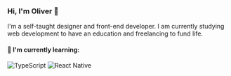 ### Hi, I'm Oliver 👋

I'm a self-taught designer and front-end developer. I am currently studying web development to have an education and freelancing to fund life.

#### 🤔 I'm currently learning:
![TypeScript](https://img.shields.io/badge/TypeScript-007ACC?style=for-the-badge&logo=typescript&logoColor=white) ![React Native](https://img.shields.io/badge/React%20Native-blue?&style=for-the-badge&logo=React&logoColor=61DAFB) 

<!--
**olivercederborg/olivercederborg** is a ✨ _special_ ✨ repository because its `README.md` (this file) appears on your GitHub profile.

Here are some ideas to get you started:

- 🔭 I’m currently working on ...
- 🌱 I’m currently learning ...
- 👯 I’m looking to collaborate on ...
- 🤔 I’m looking for help with ...
- 💬 Ask me about ...
- 📫 How to reach me: ...
- 😄 Pronouns: ...
- ⚡ Fun fact: ...
-->
